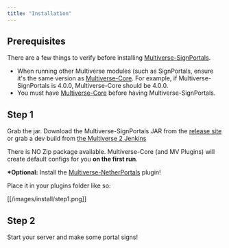 ```yaml
---
title: "Installation"
---
```


## Prerequisites
There are a few things to verify before installing [Multiverse-SignPortals](https://dev.bukkit.org/projects/multiverse-signportals).
* When running other Multiverse modules (such as SignPortals, ensure it's the same version as [Multiverse-Core](https://dev.bukkit.org/projects/multiverse-core). For example, if Multiverse-SignPortals is 4.0.0, Multiverse-Core should be 4.0.0.
* You must have [Multiverse-Core](https://dev.bukkit.org/projects/multiverse-core) before having Multiverse-SignPortals.

## Step 1
Grab the jar.
Download the Multiverse-SignPortals JAR from the [release site](http://dev.bukkit.org/projects/multiverse-signportals/files/) or grab a dev build from [the Multiverse 2 Jenkins](http://ci.onarandombox.com/job/Multiverse-SignPortals/)

There is NO Zip package available. Multiverse-Core (and MV Plugins) will create default configs for you __on the first run__.

__*Optional:__ Install the  [Multiverse-NetherPortals](http://dev.bukkit.org/projects/multiverse-netherportals/files/) plugin!

Place it in your plugins folder like so:

[[/images/install/step1.png]]

## Step 2
Start your server and make some portal signs!
